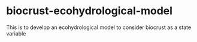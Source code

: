 # biocrust-ecohydrological-model
This is to develop an ecohydrological model to consider biocrust as a state variable
